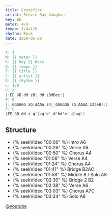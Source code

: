 ```yaml
---
title: Crossfire
artist: Stevie Ray Vaughan
key: Eb
meter: 4/4
tempo: 1/4=115
rhythm: Rock
date: 2020-05-20
---
```


```abc
X: 1
M: {{ meter }}
K: {{ key }} bass
Q: {{ tempo }}
T: {{ title }}
C: {{ artist }}
R: {{ rhythm }}
L: 1/8
P: A
|:EE_GB_dd zB|_dd zBdBez:|
P: B
|:_GGGGGG zG|AAAA z4|_GGGGGG zG|AAAA z3(eB):|
P: C
|EE_GB_dd z_g'|=g'e'_d'bd'e'_g'=g'|
```

## Structure

- {% seekVideo "00:00" %} Intro A6
- {% seekVideo "00:26" %} Verse A6
- {% seekVideo "00:50" %} Chorus A4
- {% seekVideo "01:08" %} Verse A4
- {% seekVideo "01:24" %} Chorus A4
- {% seekVideo "01:41" %} Bridge B2AC
- {% seekVideo "01:58" %} Middle 8 / Solo A8
- {% seekVideo "02:30" %} Bridge 2 B2
- {% seekVideo "02:38" %} Verse A6
- {% seekVideo "03:03" %} Chorus A7C
- {% seekVideo "03:34" %} Solo A8

@[youtube](ZPBRzwIjgv4)
